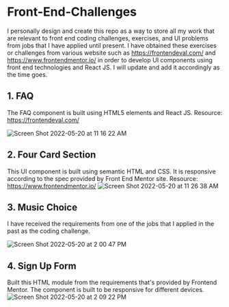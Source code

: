# Front-End-Challenges
I personally design and create this repo as a way to store all my work that are relevant to front end coding challenges, exercises, and UI problems from jobs that I have applied until present. I have obtained these exercises or challenges from various website such as https://frontendeval.com/ and https://www.frontendmentor.io/ in order to develop UI components using front end technologies and React JS. I will update and add it accordingly as the time goes.  

## 1. FAQ
The FAQ component is built using HTML5 elements and React JS. 
Resource: https://frontendeval.com/

![Screen Shot 2022-05-20 at 11 16 22 AM](https://user-images.githubusercontent.com/6641061/169559339-de851958-d959-4740-a7e6-2d65832fad9e.png)

## 2. Four Card Section
This UI component is built using semantic HTML and CSS. It is responsive according to the spec provided by Front End Mentor site.
Resource: https://www.frontendmentor.io/
![Screen Shot 2022-05-20 at 11 26 38 AM](https://user-images.githubusercontent.com/6641061/169561774-69f7c93c-c308-4035-a8be-0dc4dd342357.png)

## 3. Music Choice
I have received the requirements from one of the jobs that I applied in the past as the coding challenge. 

![Screen Shot 2022-05-20 at 2 00 47 PM](https://user-images.githubusercontent.com/6641061/169586809-ae8c739e-5ff2-4176-a69a-28ad316126c0.png)

## 4. Sign Up Form
Built this HTML module from the requirements that's provided by Frontend Mentor. The component is built to be responsive for different devices.
![Screen Shot 2022-05-20 at 2 09 22 PM](https://user-images.githubusercontent.com/6641061/169587813-9ebccd59-7799-443e-8083-bfee40322027.png)
